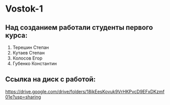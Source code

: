 # Vostok-1

## Над созданием работали студенты первого курса:
  1. Терешин Степан
  2. Кутаев Степан
  3. Колосов Егор
  4. Губенко Константин

## Ссылка на диск с работой:
https://drive.google.com/drive/folders/18ikEesKovuk9VrHKPvcD9EFxDKzmf01e?usp=sharing
